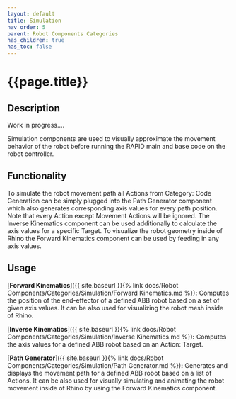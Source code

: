 ```yaml
---
layout: default
title: Simulation
nav_order: 5
parent: Robot Components Categories
has_children: true
has_toc: false
---
```


# **{{page.title}}**

## **Description**

Work in progress....

Simulation components are used to visually approximate the movement behavior of the robot before running the RAPID main and base code on the robot controller.

## **Functionality**

To simulate the robot movement path all Actions from Category: Code Generation can be simply plugged into the Path Generator component which also generates corresponding axis values for every path position. Note that every Action except Movement Actions will be ignored. The Inverse Kinematics component can be used additionally to calculate the axis values for a specific Target. To visualize the robot geometry inside of Rhino the Forward Kinematics component can be used by feeding in any axis values.

## **Usage**

[**Forward Kinematics**]({{ site.baseurl }}{% link docs/Robot Components/Categories/Simulation/Forward Kinematics.md %})**:** Computes the position of the end-effector of a defined ABB robot based on a set of given axis values. It can be also used for visualizing the robot mesh inside of Rhino.

[**Inverse Kinematics**]({{ site.baseurl }}{% link docs/Robot Components/Categories/Simulation/Inverse Kinematics.md %})**:** Computes the axis values for a defined ABB robot based on an Action: Target.

[**Path Generator**]({{ site.baseurl }}{% link docs/Robot Components/Categories/Simulation/Path Generator.md %})**:** Generates and displays the movement path for a defined ABB robot based on a list of Actions. It can be also used for visually simulating and animating the robot movement inside of Rhino by using the Forward Kinematics component.